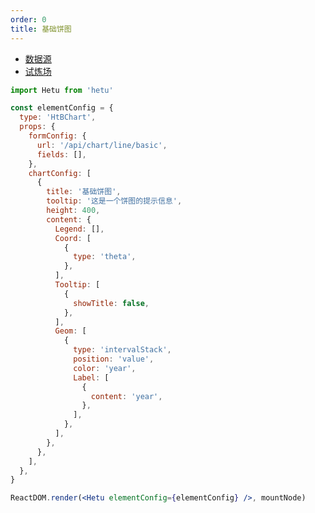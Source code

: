 ```yaml
---
order: 0
title: 基础饼图
---
```


- [数据源](http://mockjs.docway.net/mock/1XhtOi6ISFV/api/chart/line/basic)
- [试炼场](https://bizcharts.net/products/bizCharts/demo/detail?id=line-basic&selectedKey=%E6%8A%98%E7%BA%BF%E5%9B%BE)

```jsx
import Hetu from 'hetu'

const elementConfig = {
  type: 'HtBChart',
  props: {
    formConfig: {
      url: '/api/chart/line/basic',
      fields: [],
    },
    chartConfig: [
      {
        title: '基础饼图',
        tooltip: '这是一个饼图的提示信息',
        height: 400,
        content: {
          Legend: [],
          Coord: [
            {
              type: 'theta',
            },
          ],
          Tooltip: [
            {
              showTitle: false,
            },
          ],
          Geom: [
            {
              type: 'intervalStack',
              position: 'value',
              color: 'year',
              Label: [
                {
                  content: 'year',
                },
              ],
            },
          ],
        },
      },
    ],
  },
}

ReactDOM.render(<Hetu elementConfig={elementConfig} />, mountNode)
```
